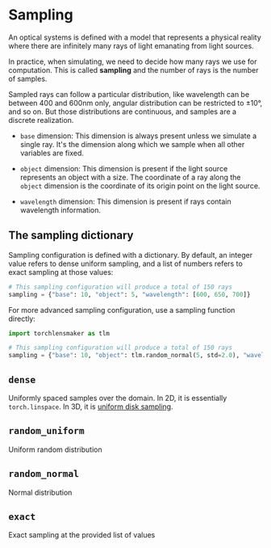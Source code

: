# Sampling

An optical systems is defined with a model that represents a physical reality
where there are infinitely many rays of light emanating from light sources.

In practice, when simulating, we need to decide how many rays we use for
computation. This is called **sampling** and the number of rays is the number of
samples.

Sampled rays can follow a particular distribution, like wavelength can be
between 400 and 600nm only, angular distribution can be restricted to &plusmn;10°,
and so on. But those distributions are continuous, and samples are a discrete realization.

* `base` dimension: This dimension is always present unless we simulate a single ray. It's the dimension along which we sample when all other variables are fixed.

* `object` dimension: This dimension is present if the light source represents an object with a size. The coordinate of a ray along the `object` dimension is the coordinate of its origin point on the light source.

* `wavelength` dimension: This dimension is present if rays contain wavelength information. 

## The sampling dictionary

Sampling configuration is defined with a dictionary. By default, an integer value refers to dense uniform sampling, and a list of numbers refers to exact sampling at those values:


```python
# This sampling configuration will produce a total of 150 rays
sampling = {"base": 10, "object": 5, "wavelength": [600, 650, 700]}
```

For more advanced sampling configuration, use a sampling function directly:


```python
import torchlensmaker as tlm

# This sampling configuration will produce a total of 150 rays
sampling = {"base": 10, "object": tlm.random_normal(5, std=2.0), "wavelength": 3}
```

## `dense`

Uniformly spaced samples over the domain. In 2D, it is essentially `torch.linspace`. In 3D, it is [uniform disk sampling](https://victorpoughon.fr/non-random-uniform-disk-sampling/).

## `random_uniform`

Uniform random distribution

## `random_normal`

Normal distribution

## `exact`

Exact sampling at the provided list of values
